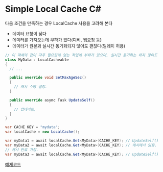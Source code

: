 # Simple Local Cache C#

다음 조건을 만족하는 경우 LocalCache 사용을 고려해 본다
  - 데이터 요청이 잦다
  - 데이터를 가져오는데 부하가 있다(디비, 웹요청 등)
  - 데이터가 원본과 실시간 동기화되지 않아도 괜찮다(딜레이 허용)

```csharp
// 이 객체의 값이 자주 필요한데 얻는 작업에 부하가 있으며, 실시간 동기화는 하지 않아도 된다고 하자.
class MyData : LocalCacheable
{
  // ...

  public override void SetMaxAgeSec()
  {
    // 캐시 수명 설정.
  }

  public override async Task UpdateSelf()
  {
    // 업데이트.
  }
}

var CACHE_KEY = "mydata";
var localCache = new LocalCache();

var myData1 = await localCache.Get<MyData>(CACHE_KEY); // UpdateSelf() 하고 읽음.
var myData2 = await localCache.Get<MyData>(CACHE_KEY); // 캐시에서 읽음.
// 캐시 만료 가정.
var myData3 = await localCache.Get<MyData>(CACHE_KEY); // UpdateSelf() 하고 읽음.
```

[예제코드](./src/SimpleLocalCache/SimpleLocalCache/Program.cs)
